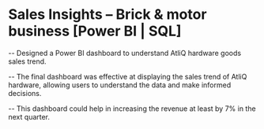 # Sales Insights – Brick & motor business [Power BI | SQL] 
-- Designed a Power BI dashboard to understand AtliQ hardware goods sales trend.

-- The final dashboard was effective at displaying the sales trend of AtliQ hardware, allowing users to understand
the data and make informed decisions.

-- This dashboard could help in increasing the revenue at least by 7% in the next quarter.
